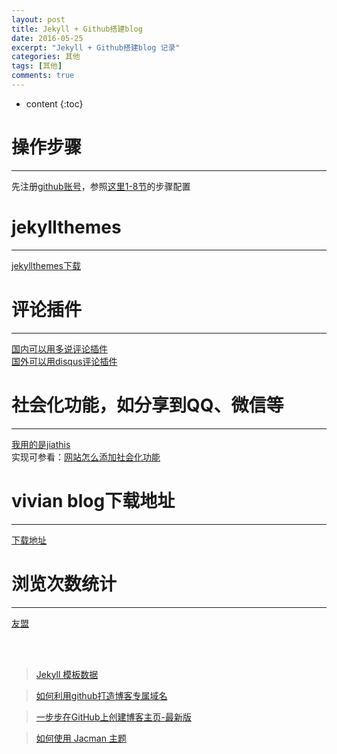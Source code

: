 ```yaml
---
layout: post
title: Jekyll + Github搭建blog
date: 2016-05-25
excerpt: "Jekyll + Github搭建blog 记录"
categories: 其他
tags: [其他]
comments: true
---
```


* content
{:toc}


# 操作步骤
------------

先注册[github账号](https://github.com/)，参照[这里1-8节](http://blog.csdn.net/renfufei/article/details/37725057/)的步骤配置

# jekyllthemes
------------

[jekyllthemes下载](http://jekyllthemes.org/)


# 评论插件
------------

[国内可以用多说评论插件](http://duoshuo.com/)<br/>
[国外可以用disqus评论插件](https://disqus.com/)

# 社会化功能，如分享到QQ、微信等
------------

[我用的是jiathis](http://www.jiathis.com/)<br/>
实现可参看：[网站怎么添加社会化功能](http://jingyan.baidu.com/article/f79b7cb37cfc239145023e45.html)

# vivian blog下载地址
------------

[下载地址](https://github.com/vivianking6855/vivianking6855.github.io)

# 浏览次数统计
------------

[友盟](https://i.umeng.com/user/products)


<br/><br/>
> [Jekyll 模板数据](http://havee.me/internet/2013-07/jekyll-template-data.html)

> [如何利用github打造博客专属域名](http://blog.csdn.net/lmj623565791/article/details/51319147)

> [一步步在GitHub上创建博客主页-最新版](http://blog.csdn.net/wave_1102/article/details/41548951 )

> [如何使用 Jacman 主题](http://simpleyyt.github.io/jekyll-jacman/jekyll/2015/09/20/how-to-use-jacman)
